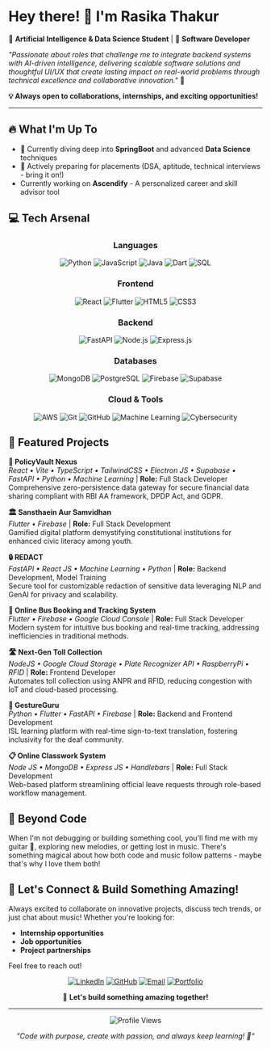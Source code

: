 # Hey there! 👋 I'm Rasika Thakur

🎯 **Artificial Intelligence & Data Science Student** | 🚀 **Software Developer** 

*"Passionate about roles that challenge me to integrate backend systems with AI-driven intelligence, delivering scalable software solutions and thoughtful UI/UX that create lasting impact on real-world problems through technical excellence and collaborative innovation."* 💫

**💡 Always open to collaborations, internships, and exciting opportunities!**
  

---

## 🔥 What I'm Up To

- 🌱 Currently diving deep into **SpringBoot** and advanced **Data Science** techniques
- 💼 Actively preparing for placements (DSA, aptitude, technical interviews - bring it on!)
- Currently working on **Ascendify** - A personalized career and skill advisor tool

## 💻 Tech Arsenal

<div align="center">

### Languages
![Python](https://img.shields.io/badge/Python-3776AB?style=for-the-badge&logo=python&logoColor=white)
![JavaScript](https://img.shields.io/badge/JavaScript-F7DF1E?style=for-the-badge&logo=javascript&logoColor=black)
![Java](https://img.shields.io/badge/Java-ED8B00?style=for-the-badge&logo=java&logoColor=white)
![Dart](https://img.shields.io/badge/Dart-0175C2?style=for-the-badge&logo=dart&logoColor=white)
![SQL](https://img.shields.io/badge/SQL-336791?style=for-the-badge&logo=postgresql&logoColor=white)

### Frontend
![React](https://img.shields.io/badge/React-20232A?style=for-the-badge&logo=react&logoColor=61DAFB)
![Flutter](https://img.shields.io/badge/Flutter-02569B?style=for-the-badge&logo=flutter&logoColor=white)
![HTML5](https://img.shields.io/badge/HTML5-E34F26?style=for-the-badge&logo=html5&logoColor=white)
![CSS3](https://img.shields.io/badge/CSS3-1572B6?style=for-the-badge&logo=css3&logoColor=white)

### Backend
![FastAPI](https://img.shields.io/badge/FastAPI-009688?style=for-the-badge&logo=fastapi&logoColor=white)
![Node.js](https://img.shields.io/badge/Node.js-43853D?style=for-the-badge&logo=node.js&logoColor=white)
![Express.js](https://img.shields.io/badge/Express.js-404D59?style=for-the-badge&logo=express&logoColor=white)

### Databases
![MongoDB](https://img.shields.io/badge/MongoDB-4EA94B?style=for-the-badge&logo=mongodb&logoColor=white)
![PostgreSQL](https://img.shields.io/badge/PostgreSQL-316192?style=for-the-badge&logo=postgresql&logoColor=white)
![Firebase](https://img.shields.io/badge/Firebase-039BE5?style=for-the-badge&logo=firebase&logoColor=white)
![Supabase](https://img.shields.io/badge/Supabase-3ECF8E?style=for-the-badge&logo=supabase&logoColor=white)

### Cloud & Tools
![AWS](https://img.shields.io/badge/AWS-232F3E?style=for-the-badge&logo=amazon-aws&logoColor=white)
![Git](https://img.shields.io/badge/Git-F05032?style=for-the-badge&logo=git&logoColor=white)
![GitHub](https://img.shields.io/badge/GitHub-100000?style=for-the-badge&logo=github&logoColor=white)
![Machine Learning](https://img.shields.io/badge/ML-FF6F00?style=for-the-badge&logo=tensorflow&logoColor=white)
![Cybersecurity](https://img.shields.io/badge/Cybersecurity-FF0000?style=for-the-badge&logo=security&logoColor=white)

</div>

## 🚀 Featured Projects

**🏦 PolicyVault Nexus**  
*React • Vite • TypeScript • TailwindCSS • Electron JS • Supabase • FastAPI • Python • Machine Learning* | **Role:** Full Stack Developer  
Comprehensive zero-persistence data gateway for secure financial data sharing compliant with RBI AA framework, DPDP Act, and GDPR.

**🏛️ Sansthaein Aur Samvidhan**  
*Flutter • Firebase* | **Role:** Full Stack Development  
Gamified digital platform demystifying constitutional institutions for enhanced civic literacy among youth.

**🔒 REDACT**  
*FastAPI • React JS • Machine Learning • Python* | **Role:** Backend Development, Model Training  
Secure tool for customizable redaction of sensitive data leveraging NLP and GenAI for privacy and scalability.

**🚌 Online Bus Booking and Tracking System**  
*Flutter • Firebase • Google Cloud Console* | **Role:** Full Stack Developer  
Modern system for intuitive bus booking and real-time tracking, addressing inefficiencies in traditional methods.

**🛣️ Next-Gen Toll Collection**  
*NodeJS • Google Cloud Storage • Plate Recognizer API • RaspberryPi • RFID* | **Role:** Frontend Developer  
Automates toll collection using ANPR and RFID, reducing congestion with IoT and cloud-based processing.

**🤝 GestureGuru**  
*Python • Flutter • FastAPI • Firebase* | **Role:** Backend and Frontend Development  
ISL learning platform with real-time sign-to-text translation, fostering inclusivity for the deaf community.

**📋 Online Classwork System**  
*Node JS • MongoDB • Express JS • Handlebars* | **Role:** Full Stack Development  
Web-based platform streamlining official leave requests through role-based workflow management.

## 🎵 Beyond Code

When I'm not debugging or building something cool, you'll find me with my guitar 🎸, exploring new melodies, or getting lost in music. There's something magical about how both code and music follow patterns - maybe that's why I love them both!

## 🤝 Let's Connect & Build Something Amazing!

Always excited to collaborate on innovative projects, discuss tech trends, or just chat about music! Whether you're looking for:
- **Internship opportunities**
- **Job opportunities** 
- **Project partnerships**

Feel free to reach out! 

<div align="center">

[![LinkedIn](https://img.shields.io/badge/LinkedIn-0077B5?style=for-the-badge&logo=linkedin&logoColor=white)](https://linkedin.com/in/rasika-thakur)
[![GitHub](https://img.shields.io/badge/GitHub-100000?style=for-the-badge&logo=github&logoColor=white)](https://github.com/rasikathakur)
[![Email](https://img.shields.io/badge/Email-D14836?style=for-the-badge&logo=gmail&logoColor=white)](mailto:rasikathakur303@gmail.com)
[![Portfolio](https://img.shields.io/badge/Portfolio-000000?style=for-the-badge&logo=About.me&logoColor=white)](https://rasikathakur-portfolio.vercel.app)

🌟 **Let's build something amazing together!**

</div>

---

<div align="center">
  <img src="https://komarev.com/ghpvc/?username=rasikathakur&color=6366f1&style=flat-square&label=Profile+Views" alt="Profile Views" />
</div>

<div align="center">
  
*"Code with purpose, create with passion, and always keep learning! 🚀"*

</div>
